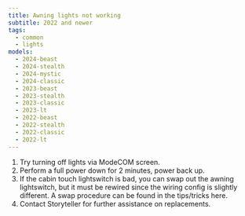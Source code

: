 ```yaml
---
title: Awning lights not working
subtitle: 2022 and newer
tags:
  - common
  - lights
models:
  - 2024-beast
  - 2024-stealth
  - 2024-mystic
  - 2024-classic
  - 2023-beast
  - 2023-stealth
  - 2023-classic
  - 2023-lt
  - 2022-beast
  - 2022-stealth
  - 2022-classic
  - 2022-lt
---
```


1. Try turning off lights via ModeCOM screen.
2. Perform a full power down for 2 minutes, power back up.
3. If the cabin touch lightswitch is bad, you can swap out the awning lightswitch, but it must be rewired since the wiring config is slightly different. A swap procedure can be found in the tips/tricks here.
4. Contact Storyteller for further assistance on replacements.
